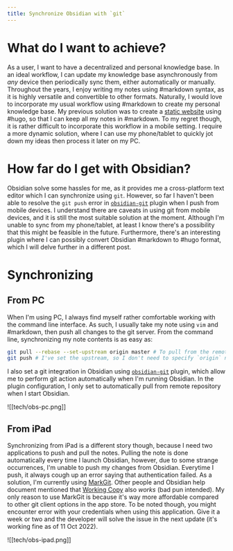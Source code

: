 ```yaml
---
title: Synchronize Obsidian with `git`
---
```


# What do I want to achieve?

As a user, I want to have a decentralized and personal knowledge base. In an ideal workflow, I can update my  knowledge base asynchronously from *any* device then periodically sync them, either automatically or manually. Throughout the years, I enjoy writing my notes using #markdown syntax, as it is highly versatile and convertible to other formats. Naturally, I would love to incorporate my usual workflow using #markdown to create my personal knowledge base. My previous solution was to create a [static website](https://lamurian.rbind.io) using #hugo, so that I can keep all my notes in #markdown. To my regret though, it is rather difficult to incorporate this workflow in a mobile setting. I require a more dynamic solution, where I can use my phone/tablet to quickly jot down my ideas then process it later on my PC.

# How far do I get with Obsidian?

Obsidian solve some hassles for me, as it provides me a cross-platform text editor which I can synchronize using `git`. However, so far I haven't been able to resolve the `git push` error in [`obsidian-git`](https://github.com/denolehov/obsidian-git) plugin when I push from mobile devices. I understand there are caveats in using git from mobile devices, and it is still the most suitable solution at the moment. Although I'm unable to sync from my phone/tablet, at least I know there's a possibility that this might be feasible in the future. Furthermore, there's an interesting plugin where I can possibly convert Obsidian #markdown to #hugo format, which I will delve further in a different post.

# Synchronizing

## From PC

When I'm using PC, I always find myself rather comfortable working with the command line interface. As such, I usually take my note using `vim` and #markdown, then push all changes to the git server. From the command line, synchronizing my note contents is as easy as:

```bash
git pull --rebase --set-upstream origin master # To pull from the remote server
git push # I've set the upstream, so I don't need to specify `origin` nor `master`
```

I also set a git integration in Obsidian using [`obsidian-git`](https://github.com/denolehov/obsidian-git) plugin, which allow me to perform git action automatically when I'm running Obsidian. In the plugin configuration, I only set to automatically pull from remote repository when I start Obsidian.

![[tech/obs-pc.png]]

## From iPad

Synchronizing from iPad is a different story though, because I need two applications to push and pull the notes. Pulling the note is done automatically every time I launch Obsidian, however, due to some strange occurrences, I'm unable to push my changes from Obsidian. Everytime I push, it always cough up an error saying that authentication failed. As a solution, I'm currently using [MarkGit](https://apps.apple.com/us/app/markgit/id1576100771). Other people and Obsidian help document mentioned that [Working Copy](https://apps.apple.com/us/app/working-copy-git-client/id896694807) also *works* (bad pun intended). My only reason to use MarkGit is because it's way more affordable compared to other git client options in the app store. To be noted though, you might encounter error with your credentials when using this application. Give it a week or two and the developer will solve the issue in the next update (it's working fine as of 11 Oct 2022).

![[tech/obs-ipad.png]]
